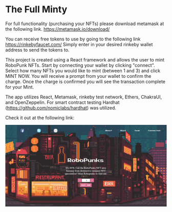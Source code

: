 # The Full Minty

For full functionality (purchasing your NFTs) please download metamask at the following link. https://metamask.io/download/

You can receive free tokens to use by going to the following link https://rinkebyfaucet.com/
Simply enter in your desired rinkeby wallet address to send the tokens to.

This project is created using a React framework and allows the user to mint RoboPunk NFTs. Start by connecting your wallet by clicking "connect". Select how many NFTs you would like to mint (between 1 and 3) and click MINT NOW. You will receive a prompt from your wallet to confirm the charge. Once the charge is confirmed you will see the transaction complete for your Mint.

The app utilizes React, Metamask, rinkeby test network, Ethers, ChakraUI, and OpenZeppelin. For smart contract testing Hardhat (https://github.com/nomiclabs/hardhat) was utilized.

Check it out at the following link: 

![](robopunks.png)
